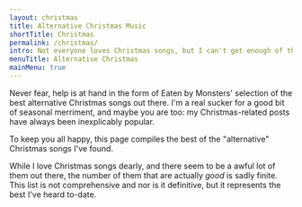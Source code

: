 ```yaml
---
layout: christmas
title: Alternative Christmas Music
shortTitle: Christmas
permalink: /christmas/
intro: Not everyone loves Christmas songs, but I can't get enough of them. Every year we get the same old perennial hits, but most of these aren't as fulfilling as one might hope, musically speaking.
menuTitle: Alternative Christmas
mainMenu: true
---
```


Never fear, help is at hand in the form of Eaten by Monsters' selection of the best alternative Christmas songs out there. I'm a real sucker for a good bit of seasonal merriment, and maybe you are too: my Christmas-related posts have always been inexplicably popular.

To keep you all happy, this page compiles the best of the "alternative" Christmas songs I've found.

While I love Christmas songs dearly, and there seem to be a awful lot of them out there, the number of them that are actually _good_ is sadly finite. This list is not comprehensive and nor is it definitive, but it represents the best I've heard to-date.